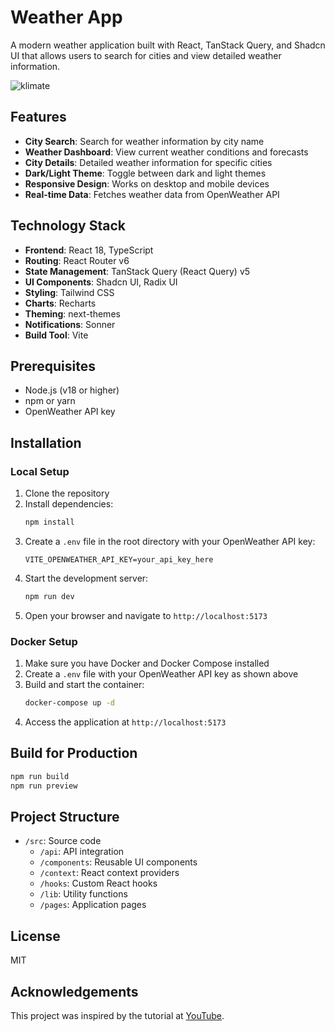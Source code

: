 # Weather App

A modern weather application built with React, TanStack Query, and Shadcn UI that allows users to search for cities and view detailed weather information.

![klimate](https://github.com/user-attachments/assets/03aed8a9-f2e1-4fcf-8628-5d1abd0c678c)

## Features

- **City Search**: Search for weather information by city name
- **Weather Dashboard**: View current weather conditions and forecasts
- **City Details**: Detailed weather information for specific cities
- **Dark/Light Theme**: Toggle between dark and light themes
- **Responsive Design**: Works on desktop and mobile devices
- **Real-time Data**: Fetches weather data from OpenWeather API

## Technology Stack

- **Frontend**: React 18, TypeScript
- **Routing**: React Router v6
- **State Management**: TanStack Query (React Query) v5
- **UI Components**: Shadcn UI, Radix UI
- **Styling**: Tailwind CSS
- **Charts**: Recharts
- **Theming**: next-themes
- **Notifications**: Sonner
- **Build Tool**: Vite

## Prerequisites

- Node.js (v18 or higher)
- npm or yarn
- OpenWeather API key

## Installation

### Local Setup

1. Clone the repository
2. Install dependencies:
   ```bash
   npm install
   ```
3. Create a `.env` file in the root directory with your OpenWeather API key:
   ```
   VITE_OPENWEATHER_API_KEY=your_api_key_here
   ```
4. Start the development server:
   ```bash
   npm run dev
   ```
5. Open your browser and navigate to `http://localhost:5173`

### Docker Setup

1. Make sure you have Docker and Docker Compose installed
2. Create a `.env` file with your OpenWeather API key as shown above
3. Build and start the container:
   ```bash
   docker-compose up -d
   ```
4. Access the application at `http://localhost:5173`

## Build for Production

```bash
npm run build
npm run preview
```

## Project Structure

- `/src`: Source code
  - `/api`: API integration
  - `/components`: Reusable UI components
  - `/context`: React context providers
  - `/hooks`: Custom React hooks
  - `/lib`: Utility functions
  - `/pages`: Application pages

## License

MIT

## Acknowledgements

This project was inspired by the tutorial at [YouTube](https://youtu.be/BCp_5PoKrvI).